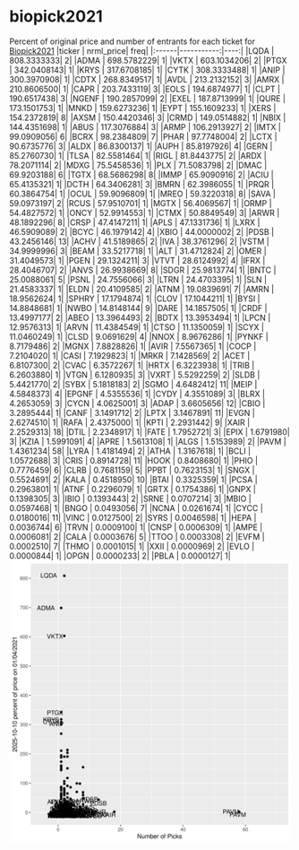# biopick2021
Percent of original price and number of entrants for each ticket for [Biopick2021](https://twitter.com/hashtag/Biopick2021)
|ticker |  nrml_price| freq|
|:------|-----------:|----:|
|LQDA   | 808.3333333|    2|
|ADMA   | 698.5782229|    1|
|VKTX   | 603.1034206|    2|
|PTGX   | 342.0408143|    1|
|KRYS   | 317.6708185|    1|
|CYTK   | 308.3333488|    1|
|ANIP   | 300.3970908|    1|
|CDTX   | 268.8349517|    1|
|AVDL   | 213.2132152|    3|
|AMRX   | 210.8606500|    1|
|CAPR   | 203.7433119|    3|
|EOLS   | 194.6874977|    1|
|CLPT   | 190.6517438|    3|
|NGENF  | 190.2857099|    2|
|EXEL   | 187.8713999|    1|
|QURE   | 173.1501753|    1|
|MNKD   | 159.6273236|    1|
|EYPT   | 155.1609233|    1|
|XERS   | 154.2372819|    8|
|AXSM   | 150.4420346|    3|
|CRMD   | 149.0514882|    1|
|NBIX   | 144.4351698|    1|
|ABUS   | 117.3076884|    3|
|ARMP   | 106.2913927|    2|
|IMTX   |  99.0909056|    6|
|BCRX   |  98.2384809|    7|
|PHAR   |  97.7748004|    2|
|LCTX   |  90.6735776|    3|
|ALDX   |  86.8300137|    1|
|AUPH   |  85.8197926|    4|
|GERN   |  85.2760730|    1|
|TLSA   |  82.5581464|    1|
|RIGL   |  81.8443775|    2|
|ARDX   |  78.2071114|    2|
|MDXG   |  75.5458536|    1|
|PLX    |  71.5083798|    2|
|DMAC   |  69.9203188|    6|
|TGTX   |  68.5686298|    8|
|IMMP   |  65.9090916|    2|
|ACIU   |  65.4135321|    1|
|DCTH   |  64.3406281|    3|
|BMRN   |  62.3986055|    1|
|PRQR   |  60.3864754|    1|
|OCUL   |  59.9096809|    1|
|MREO   |  59.3220318|    8|
|SAVA   |  59.0973197|    2|
|RCUS   |  57.9510701|    1|
|MGTX   |  56.4069567|    1|
|ORMP   |  54.4827572|    1|
|ONCY   |  52.9914553|    1|
|CTMX   |  50.8849549|    3|
|ARWR   |  48.1892296|    8|
|CRSP   |  47.4147211|    1|
|APLS   |  47.1331736|    1|
|LXRX   |  46.5909089|    2|
|BCYC   |  46.1979142|    4|
|XBIO   |  44.0000002|    2|
|PDSB   |  43.2456146|   13|
|ACHV   |  41.5189865|    2|
|IVA    |  38.3761296|    2|
|VSTM   |  34.9999996|    3|
|BEAM   |  33.5217718|    1|
|ALT    |  31.4712824|    2|
|OMER   |  31.4049573|    1|
|PGEN   |  29.1324211|    3|
|VTVT   |  28.6124992|    4|
|IFRX   |  28.4046707|    2|
|ANVS   |  26.9938669|    8|
|SDGR   |  25.9813774|    1|
|BNTC   |  25.0088061|    5|
|PSNL   |  24.7556066|    3|
|LTRN   |  24.4703395|    1|
|SLN    |  21.4583337|    1|
|ELDN   |  20.4109585|    2|
|ATNM   |  19.0839691|    7|
|AMRN   |  18.9562624|    1|
|SPHRY  |  17.1794874|    1|
|CLOV   |  17.1044211|    1|
|BYSI   |  14.8848681|    1|
|NWBO   |  14.8148144|    9|
|DARE   |  14.1857505|    1|
|CRDF   |  13.4997177|    2|
|ABEO   |  13.3964493|    2|
|BDTX   |  13.3953494|    1|
|LPCN   |  12.9576313|    1|
|ARVN   |  11.4384549|    1|
|CTSO   |  11.1350059|    1|
|SCYX   |  11.0460249|    1|
|CLSD   |   9.0691629|    4|
|NNOX   |   8.9676286|    1|
|PYNKF  |   8.7179486|    2|
|MGNX   |   7.8828826|    1|
|AVIR   |   7.5567365|    1|
|COCP   |   7.2104020|    1|
|CASI   |   7.1929823|    1|
|MRKR   |   7.1428569|    2|
|ACET   |   6.8107300|    2|
|CVAC   |   6.3572267|    1|
|HRTX   |   6.3223938|    1|
|TRIB   |   6.2603880|    1|
|VTGN   |   6.1280935|    3|
|VXRT   |   5.5292259|    2|
|SLDB   |   5.4421770|    2|
|SYBX   |   5.1818183|    2|
|SGMO   |   4.6482412|   11|
|MEIP   |   4.5848373|    4|
|EPGNF  |   4.5355536|    1|
|CYDY   |   4.3551089|    3|
|BLRX   |   4.2653059|    3|
|CYCN   |   4.0625001|    3|
|ADAP   |   3.6605656|   12|
|CBIO   |   3.2895444|    1|
|CANF   |   3.1491712|    2|
|LPTX   |   3.1467891|   11|
|EVGN   |   2.6274510|    1|
|RAFA   |   2.4375000|    1|
|KPTI   |   2.2931442|    9|
|XAIR   |   2.2529313|   18|
|DTIL   |   2.2348917|    1|
|FATE   |   1.7952721|    3|
|EPIX   |   1.6791980|    3|
|KZIA   |   1.5991091|    4|
|APRE   |   1.5613108|    1|
|ALGS   |   1.5153989|    2|
|PAVM   |   1.4361234|   58|
|LYRA   |   1.4181494|    2|
|ATHA   |   1.3167618|    1|
|BCLI   |   1.0572688|    3|
|CRIS   |   0.8914728|   11|
|HOOK   |   0.8408680|    1|
|PHIO   |   0.7776459|    6|
|CLRB   |   0.7681159|    5|
|PPBT   |   0.7623153|    1|
|SNGX   |   0.5524691|    2|
|KALA   |   0.4518950|   10|
|BTAI   |   0.3325359|    1|
|PCSA   |   0.2963801|    1|
|ATNF   |   0.2296079|    1|
|GRTX   |   0.1754386|    1|
|GNPX   |   0.1398305|    3|
|IBIO   |   0.1393443|    2|
|SRNE   |   0.0707214|    3|
|MBIO   |   0.0597468|    1|
|BNGO   |   0.0493056|    7|
|NCNA   |   0.0261674|    1|
|CYCC   |   0.0180016|   11|
|VINC   |   0.0127500|    2|
|SYRS   |   0.0046598|    1|
|HEPA   |   0.0036744|    6|
|TRVN   |   0.0009100|    1|
|CNSP   |   0.0006309|    1|
|AMPE   |   0.0006081|    2|
|CALA   |   0.0003676|    5|
|TTOO   |   0.0003308|    2|
|EVFM   |   0.0002510|    7|
|THMO   |   0.0001015|    1|
|XXII   |   0.0000969|    2|
|EVLO   |   0.0000844|    1|
|OPGN   |   0.0000233|    2|
|PBLA   |   0.0000127|    1|
![retvspicks](biopicks.png?raw=true)
